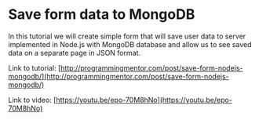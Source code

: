 # Save form data to MongoDB 

In this tutorial we will create simple form that will save user data to server implemented in Node.js with MongoDB database and allow us to see saved data on a separate page in JSON format.

Link to tutorial: [http://programmingmentor.com/post/save-form-nodejs-mongodb/](http://programmingmentor.com/post/save-form-nodejs-mongodb/)

Link to video: [https://youtu.be/epo-70M8hNo](https://youtu.be/epo-70M8hNo)

